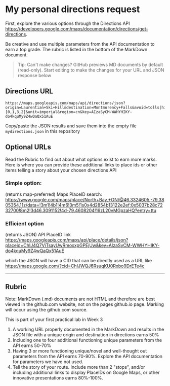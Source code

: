 # My personal directions request

First, explore the various options through the Directions API https://developers.google.com/maps/documentation/directions/get-directions. 

Be creative and use multiple parameters from the API documentation to earn a top grade. The rubric is listed in the bottom of the MarkDown document. 

> Tip: Can't make changes? GitHub previews MD documents by default (read-only). Start editing to make the changes for your URL and JSON response below

## Directions URL

```
https://maps.googleapis.com/maps/api/directions/json?origin=Laurentian+Ski+Hill&destination=Montmorency+Falls&avoid=tolls|highways|ferries&destination=Montmorency+Falls&mode=Driving&origin=Laurentian+Ski+Hill&waypoints=optimize:true|via:Rideau+Canal|via:Place+des+Festivals&waypoint_order=[0,1,3,2]&unit=imperial&region=cn&key=AIzaSyCM-WWHYHIKY-do4kquMy9Z4wQaQx51AuE
```

Copy/paste the JSON results and save them into the empty file ```mydirections.json``` in this repository

## Optional URLs

Read the Rubric to find out about what options exist to earn more marks. Here is where you can provide these additional links to place ids or other items telling a story about your chosen directions API

### Simple option:

(returns map-preferred) Maps PlaceID search: https://www.google.com/maps/place/North+Bay,+ON/@46.3324605,-79.3805354,11z/data=!3m1!4b1!4m6!3m5!1s0x4d2854b13122e2ef:0x5037b28c7232700!8m2!3d46.3091152!4d-79.4608204!16zL20vMGpzaHQ?entry=ttu
### Efficient option

(returns JSON) API PlaceID link https://maps.googleapis.com/maps/api/place/details/json?placeid=ChIJ4Q7ViTsayUwRmoxxpGPEjUw&key=AIzaSyCM-WWHYHIKY-do4kquMy9Z4wQaQx51AuE

  which the JSON will have a CID that can be directly used as a URL like https://maps.google.com/?cid=ChIJWQJ6RsuqKU0Rxbo9DrETe4c


____
## Rubric

Note: MarkDown (.md) documents are not HTML and therefore are best viewed in the github.com website, not on the pages github.io page. Marking will occur using the github.com source. 

This is part of your first practical lab in Week 3 

1. A working URL properly documented in the MarkDown and results in the JSON file with a unique origin and destination in directions earns 50%
2. Including one to four additional functioning unique parameters from the API earns 50-70%
3. Having 3 or more functioning unique/novel and well-thought out parameters from the API earns 70-90%. Explore the API documentation for parameters we have not used.
4. Tell the story of your route. Include more than 2 "stops", and/or including additional links to display PlaceIDs on Google Maps, or other innovative presentations earns 80%-100%. 
